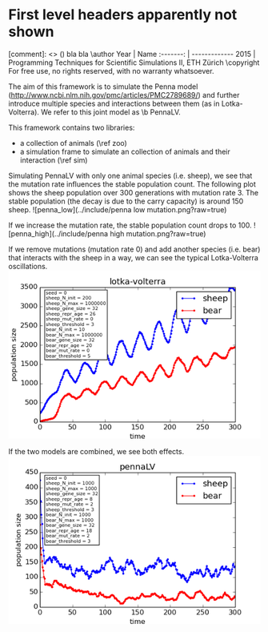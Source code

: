 # First level headers apparently not shown

[comment]: <> ()   bla bla
\author
Year      | Name
:-------: | -------------
2015 | Programming Techniques for Scientific Simulations II, ETH Zürich
\copyright For free use, no rights reserved, with no warranty whatsoever.

The aim of this framework is to simulate the Penna model 
(http://www.ncbi.nlm.nih.gov/pmc/articles/PMC2789689/)
and further introduce multiple species and interactions between them 
(as in Lotka-Volterra). We refer to this joint model as \b PennaLV.

This framework contains two libraries:
* a collection of animals (\ref zoo)
* a simulation frame to simulate an collection of animals and their interaction (\ref sim)

Simulating PennaLV with only one animal species (i.e. sheep), we see that the mutation rate
influences the stable population count. The following plot shows the 
sheep population over 300 generations with mutation rate 3. The stable population 
(the decay is due to the carry capacity) is around 150 sheep.
![penna_low](../include/penna low mutation.png?raw=true)

If we increase the mutation rate, the stable population count drops to 100.
![penna_high](../include/penna high mutation.png?raw=true)

If we remove mutations (mutation rate 0) and add another species (i.e. bear) that interacts with
the sheep in a way, we can see the typical Lotka-Volterra oscillations.
![lotka_volterra](../include/lotka-volterra.png?raw=true)

If the two models are combined, we see both effects.
![pennaLV](../include/pennaLV.png?raw=true)



